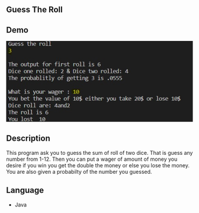 ## Guess The Roll

## Demo

![DEMO!](img/Probability.jpg)

## Description

This program ask you to guess the sum of roll of two dice. That is guess any number from 1-12. Then you can put a wager of amount of money you desire if you win you get the double the money or else you lose the money. You are also given a probabilty of the number you guessed.

## Language

- Java
